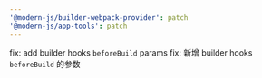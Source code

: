 ```yaml
---
'@modern-js/builder-webpack-provider': patch
'@modern-js/app-tools': patch
---
```


fix: add builder hooks `beforeBuild` params
fix: 新增 builder hooks `beforeBuild` 的参数
